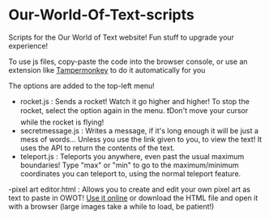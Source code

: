 # Our-World-Of-Text-scripts
Scripts for the Our World of Text website! Fun stuff to upgrade your experience!

To use js files, copy-paste the code into the browser console, or use an extension like [Tampermonkey](https://www.tampermonkey.net/) to do it automatically for you

The options are added to the top-left menu!

- rocket.js : Sends a rocket! Watch it go higher and higher! To stop the rocket, select the option again in the menu. ❗Don't move your cursor while the rocket is flying!
- secretmessage.js : Writes a message, if it's long enough it will be just a mess of words... Unless you use the link given to you, to view the text! It uses the API to return the contents of the text.
- teleport.js : Teleports you anywhere, even past the usual maximum boundaries! Type "max" or "min" to go to the maximum/minimum coordinates you can teleport to, using the normal teleport feature.

-pixel art editor.html : Allows you to create and edit your own pixel art as text to paste in OWOT! [Use it online](https://🦊✨💻.ws/Our-World-Of-Text-scripts/pixel-art-editor.html) or download the HTML file and open it with a browser (large images take a while to load, be patient!)
